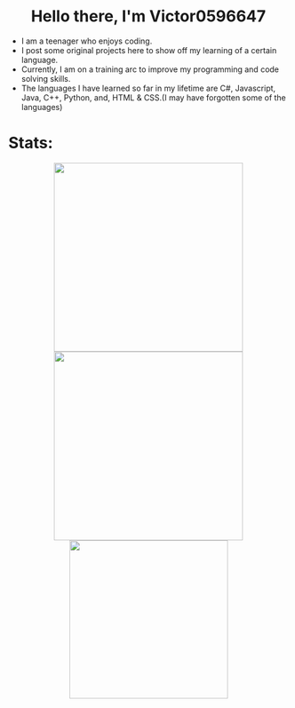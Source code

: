 <h1 align="center">Hello there, I'm Victor0596647</h1>
<ul>
  <li>I am a teenager who enjoys coding.</li>
  <li>I post some original projects here to show off my learning of a certain language.</li>
  <li>Currently, I am on a training arc to improve my programming and code solving skills.</li>
  <li>The languages I have learned so far in my lifetime are C#, Javascript, Java, C++, Python, and, HTML & CSS.(I may have forgotten some of the languages)</li>
 </ul>
 
<h1>Stats:</h1>
<div align="center">
  <a href="https://github.com/anuraghazra/github-readme-stats">
    <img width="340px" src="https://github-readme-stats.vercel.app/api?username=victor0596647&show_icons=true&theme=radical" />
  </a>

  <a href="https://github-readme-streak-stats.herokuapp.com">
    <img width="340px" src="https://github-readme-streak-stats.herokuapp.com?user=Victor0596647&theme=radical&date_format=M%20j%5B%2C%20Y%5D" />
  </a>

  <a href="https://github.com/anuraghazra/github-readme-stats">
    <img width="285px" src="https://github-readme-stats.vercel.app/api/top-langs/?username=victor0596647&layout=compact&theme=radical" />
  </a>
</div>
